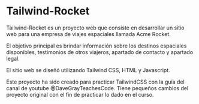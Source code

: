 # Tailwind-Rocket
Tailwind-Rocket es un proyecto web que consiste en desarrollar un sitio web para una empresa de viajes espaciales llamada Acme Rocket. 

El objetivo principal es brindar información sobre los destinos espaciales disponibles, testimonios de otros viajeros, apartado de contacto y apartado legal. 

El sitio web se diseñó utilizando Tailwind CSS, HTML y Javascript.

Este proyecto ha sido creado para practicar TailwindCSS con la guía del canal de youtube @DaveGrayTeachesCode.
Tiene pequeños cambios del proyecto original con el fin de practicar lo dado en el curso.
